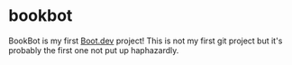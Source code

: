 # bookbot
BookBot is my first [Boot.dev](https://www.boot.dev) project!
This is not my first git project but it's probably the first one not put up haphazardly.